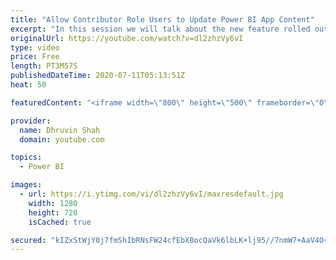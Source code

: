 ```yaml
---
title: "Allow Contributor Role Users to Update Power BI App Content"
excerpt: "In this session we will talk about the new feature rolled out by Microsoft during this week. Earlier only Workspace admin and members were able to Update the Power BI App.  With this new update, now users who have a contributor role will also be able to Update the Power BI App.  In this session, we will"
originalUrl: https://youtube.com/watch?v=dl2zhzVy6vI
type: video
price: Free
length: PT3M57S
publishedDateTime: 2020-07-11T05:13:51Z
heat: 50

featuredContent: "<iframe width=\"800\" height=\"500\" frameborder=\"0\" src=\"https://www.youtube.com/embed/dl2zhzVy6vI\" allow=\"accelerometer; autoplay; encrypted-media; gyroscope; picture-in-picture\" allowfullscreen></iframe>"

provider:
  name: Dhruvin Shah
  domain: youtube.com

topics:
  - Power BI

images:
  - url: https://i.ytimg.com/vi/dl2zhzVy6vI/maxresdefault.jpg
    width: 1280
    height: 720
    isCached: true

secured: "kIZxStWjY0j7fmShIbRNsFW24cfEbXBocQaVk6lbLK+lj95//7nmW7+AaV4O+YT65aJRfGC+jlaiZ4GPbCkY9cFzIPAUYahFpyMYionIcVcSVei92X5GtP1u/IIOfS0Sl1hNaCTXyKyPHblUPt1JCR/Dvrw+8FnX+kxkU7rYnYVHd5kZkjbOKCNqDyry50HwSLU0h41ydK1EPOnyzs/3Hxpyj7SQuGSLH/mPpneLbvya933/bVc+kP2QspO+vvSVy2SjKjhtkOxjUTIbYXsM87XiXRcNU2QlC9g+3iUOPF4hog7ArU3NvnkE/fzEzGFPjfUaU+wLrEQJkuk1/VnXe9zM+ZkthjvFONlMDbXWx3yqgK2vWobSj4b0gtdCWPmxiInW4SvqgZ1L+584PB4yy2PwMzyG9/8U4AuSCF4IaVI=;G8ToUHJIwz0E+PaVhCQM2A=="
---
```


